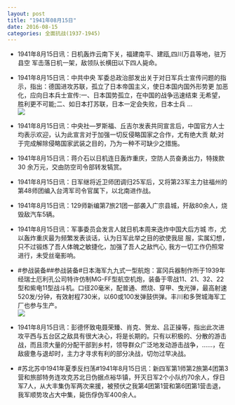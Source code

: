 ```yaml
---
layout: post
title: "1941年08月15日"
date: 2016-08-15
categories: 全面抗战(1937-1945)
---
```


<meta name="referrer" content="no-referrer" />

- 1941年8月15日讯：日机轰炸云南下关，福建南平、建瓯,四川万县等地，驻万县空 军击落日机一架，敌领队长横田以下四人毙命。 

- 1941年8月15日讯：中共中央 军委总政治部发出关于对日军兵士宣传问题的指 示，指出：德国进攻苏联，孤立了日本帝国主义，使日本国内国外形势更 加恶化，应向日本兵士宣传:一、日本国势孤立，在中国的战争迅速结束 无希望，胜利更不可能;二、如日本打苏联，日本一定会失败，日本士兵 ... <br/><img src="https://ww3.sinaimg.cn/large/aca367d8jw1f6us2fxledj20c809zabc.jpg" />

- 1941年8月15日讯：中央社—罗斯福、丘吉尔发表共同宣言后，中国官方人士 均表示欢迎，认为此宣言对于加强一切反侵略国家之合作，尤有绝大贡 献;对于完成解除侵略国家武装之目的，乃为一种不可缺少之措施。 

- 1941年8月15日讯：蒋介石以日机连日轰炸重庆，空防人员奋勇出力，特拨款30 余万元，交由防空司令部转发犒赏。 

- 1941年8月15日讯：日军继将近卫师团调归25军后，又将第23军主力驻福州的第48师团编入台湾军司令官属下，以北南进作战。 

- 1941年8月15日讯：129师新编第7旅21团一部袭入广宗县城，歼敌80余人，烧毁敌汽车5辆。 

- 1941年8月15日讯：军事委员会发言人就日机本周来迭炸中国大后方城 市，尤以轰炸重庆最为频繁发表谈话，认为日军此举之目的欲使我屈 服，实属幻想，只不过锻炼了吾人体魄之敏捷化，加强了吾人之敌忾心, 我方一切工作仍照常进行，未受丝毫影响。 

- #参战装备##参战装备#日本海军九九式一型航炮：富冈兵器制作所于1939年经瑞士厄利孔公司特许仿制MG-FF型航空机炮，装备于零战11、21、32、22型和紫电11型战斗机。口径20毫米，配普通、燃烧、穿甲、曳光弹，最高射速520发/分钟，有效射程730米，以60或100发弹鼓供弹。丰川和多贺城海军工厂也参与生产。 <br/><img src="https://ww2.sinaimg.cn/large/aca367d8jw1f6u79jbe1rj20ce0fuq5e.jpg" />

- 1941年8月15日讯：彭德怀致电聂荣臻、肖克、贺龙、吕正操等，指出此次进攻平西与五台区之敌具有很大决心，将是长期的。只有以积极的、分散的游击战，而且须大量的分配干部到乡村，领导群众广泛地发动游击战争，......，在敌疲惫与退却时，主力才寻求有利的部分决战，切勿过早决战。 

- #苏北苏中1941年夏季反扫荡#1941年8月15日讯：新四军第1师第2旅第4团第3营和旅部特务连攻克苏北日伪据点裕华镇，歼灭日军2个小队约70余人，俘日军7人，从大丰集伪军两次来援，被预伏之我第4团第1营和第6团第1营击退，我军顺势攻占大中集，毙伤俘伪军400余人。 

